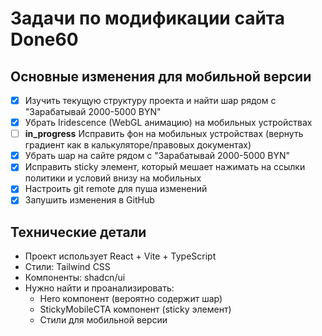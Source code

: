 # Задачи по модификации сайта Done60

## Основные изменения для мобильной версии

- [x] Изучить текущую структуру проекта и найти шар рядом с "Зарабатывай 2000-5000 BYN"
- [x] Убрать Iridescence (WebGL анимацию) на мобильных устройствах
- [ ] **in_progress** Исправить фон на мобильных устройствах (вернуть градиент как в калькуляторе/правовых документах)
- [x] Убрать шар на сайте рядом с "Зарабатывай 2000-5000 BYN"
- [x] Исправить sticky элемент, который мешает нажимать на ссылки политики и условий внизу на мобильных
- [x] Настроить git remote для пуша изменений
- [x] Запушить изменения в GitHub

## Технические детали

- Проект использует React + Vite + TypeScript
- Стили: Tailwind CSS
- Компоненты: shadcn/ui
- Нужно найти и проанализировать:
  - Hero компонент (вероятно содержит шар)
  - StickyMobileCTA компонент (sticky элемент)
  - Стили для мобильной версии
